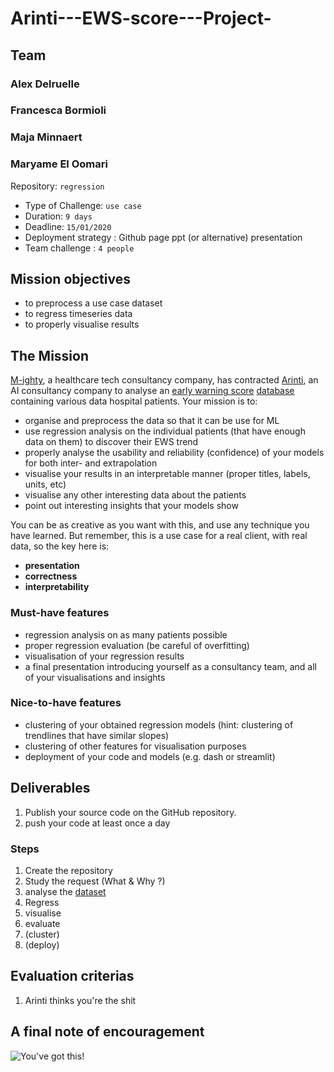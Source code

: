# Arinti---EWS-score---Project-

## Team 

### Alex Delruelle
### Francesca Bormioli
### Maja Minnaert
### Maryame El Oomari


Repository: `regression`
- Type of Challenge: `use case`
- Duration: `9 days`
- Deadline: `15/01/2020`
- Deployment strategy :
	 Github page
	 ppt (or alternative) presentation
- Team challenge : `4 people`

## Mission objectives 

- to preprocess a use case dataset
- to regress timeseries data
- to properly visualise results 


## The Mission

[M-ighty](http://www.m-ighty.com/), a healthcare tech consultancy company, has contracted [Arinti](https://arinti.ai/), an AI consultancy company to analyse an [early warning score](https://en.wikipedia.org/wiki/Early_warning_score) [database](./20200124_ews_observations) containing various data hospital patients.
Your mission is to:
- organise and preprocess the data so that it can be use for ML
- use regression analysis on the individual patients (that have enough data on them) to discover their EWS trend
- properly analyse the usability and reliability (confidence) of your models for both inter- and extrapolation
- visualise your results in an interpretable manner (proper titles, labels, units, etc)
- visualise any other interesting data about the patients 
- point out interesting insights that your models show

You can be as creative as you want with this, and use any technique you have learned. But remember, this is a use case for a real client, with real data, so the key here is:
- **presentation**
- **correctness**
- **interpretability**

### Must-have features

- regression analysis on as many patients possible
- proper regression evaluation (be careful of overfitting)
- visualisation of your regression results
- a final presentation introducing yourself as a consultancy team, and all of your visualisations and insights

### Nice-to-have features

- clustering of your obtained regression models (hint: clustering of trendlines that have similar slopes)
- clustering of other features for visualisation purposes
- deployment of your code and models (e.g. dash or streamlit)


## Deliverables

1. Publish your source code on the GitHub repository.
2. push your code at least once a day

### Steps
1. Create the repository
2. Study the request (What & Why ?)
3. analyse the [dataset](./20200124_ews_observations)
4. Regress
5. visualise
5. evaluate
6. (cluster)
7. (deploy)


## Evaluation criterias
1. Arinti thinks you're the shit

## A final note of encouragement

![You've got this!](https://media.giphy.com/media/VbzpvRC1LWGRQAvues/giphy.gif)
